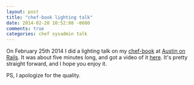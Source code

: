 ```yaml
---
layout: post
title: "chef-book lighting talk"
date: 2014-02-28 10:52:08 -0600
comments: true
categories: chef sysadmin talk
---
```


On February 25th 2014 I did a lighting talk on my [chef-book](https://github.com/jjasghar/chef-book) at [Austin on Rails](http://austinonrails.org/).  It was about
five minutes long, and got a video of it [here](https://www.youtube.com/watch?v=LW9njlylhiQ). It's pretty straight forward, and I hope you enjoy it.

PS, I apologize for the quality.


